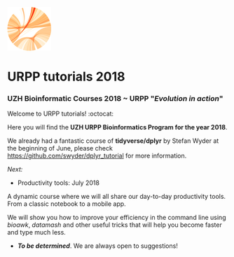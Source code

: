 ![alt text](https://github.com/carlalbc/URPP_tutorials/blob/master/img/Logo_URPP_kl2.png)
# URPP tutorials 2018 


### UZH Bioinformatic Courses 2018 ~ URPP "_Evolution in action_"


Welcome to URPP tutorials! :octocat:

Here you will find the **UZH URPP Bioinformatics Program for the year 2018**.

We already had a fantastic course of **tidyverse/dplyr** by Stefan Wyder at the beginning of June, please check https://github.com/swyder/dplyr_tutorial for more information. 

*Next:*

- Productivity tools: July 2018

A dynamic course where we will all share our day-to-day productivity tools. From a classic notebook to a mobile app.

We will show you how to improve your efficiency in the command line using _bioawk_, _datamash_ and other useful tricks that will help you become faster and type much less.


- **_To be determined_**. We are always open to suggestions!
